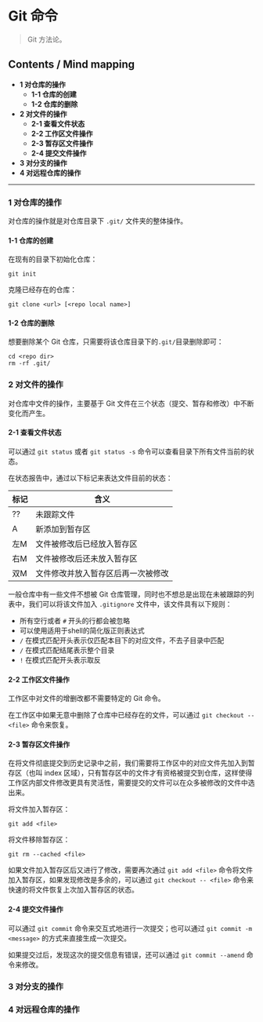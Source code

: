 # Git 命令
> Git 方法论。

## Contents / Mind mapping
- **1 对仓库的操作**
  - **1-1 仓库的创建**
  - **1-2 仓库的删除**
- **2 对文件的操作**
  - **2-1 查看文件状态**
  - **2-2 工作区文件操作**
  - **2-3 暂存区文件操作**
  - **2-4 提交文件操作**
- **3 对分支的操作**
- **4 对远程仓库的操作**

---

### 1 对仓库的操作

对仓库的操作就是对仓库目录下 `.git/` 文件夹的整体操作。

#### 1-1 仓库的创建

在现有的目录下初始化仓库：
```
git init
```

克隆已经存在的仓库：
```
git clone <url> [<repo local name>]
```

#### 1-2 仓库的删除

想要删除某个 Git 仓库，只需要将该仓库目录下的`.git/`目录删除即可：
```
cd <repo dir>
rm -rf .git/
```



### 2 对文件的操作

对仓库中文件的操作，主要基于 Git 文件在三个状态（提交、暂存和修改）中不断变化而产生。

#### 2-1 查看文件状态

可以通过 `git status` 或者 `git status -s` 命令可以查看目录下所有文件当前的状态。

在状态报告中，通过以下标记来表达文件目前的状态：

|标记|含义|
|--|--|
|??|未跟踪文件|
|A|新添加到暂存区|
|左M|文件被修改后已经放入暂存区|
|右M|文件被修改后还未放入暂存区|
|双M|文件修改并放入暂存区后再一次被修改|

一般仓库中有一些文件不想被 Git 仓库管理，同时也不想总是出现在未被跟踪的列表中，我们可以将该文件加入 `.gitignore` 文件中，该文件具有以下规则：

- 所有空行或者 `#` 开头的行都会被忽略
- 可以使用适用于shell的简化版正则表达式
- `/` 在模式匹配开头表示仅匹配本目下的对应文件，不去子目录中匹配
- `/` 在模式匹配结尾表示整个目录
- `!` 在模式匹配开头表示取反

#### 2-2 工作区文件操作

工作区中对文件的增删改都不需要特定的 Git 命令。

在工作区中如果无意中删除了仓库中已经存在的文件，可以通过 `git checkout -- <file>` 命令来恢复。


#### 2-3 暂存区文件操作

在将文件彻底提交到历史记录中之前，我们需要将工作区中的对应文件先加入到暂存区（也叫 index 区域），只有暂存区中的文件才有资格被提交到仓库，这样使得工作区内部文件修改更具有灵活性，需要提交的文件可以在众多被修改的文件中选出来。

将文件加入暂存区：
```
git add <file>
```

将文件移除暂存区：
```
git rm --cached <file>
```

如果文件加入暂存区后又进行了修改，需要再次通过 `git add <file>` 命令将文件加入暂存区，如果发现修改是多余的，可以通过 `git checkout -- <file>` 命令来快速的将文件恢复上次加入暂存区的状态。

#### 2-4 提交文件操作

可以通过 `git commit` 命令来交互式地进行一次提交；也可以通过 `git commit -m <message>` 的方式来直接生成一次提交。

如果提交过后，发现这次的提交信息有错误，还可以通过 `git commit --amend` 命令来修改。

### 3 对分支的操作



### 4 对远程仓库的操作
